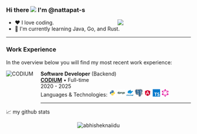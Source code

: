 ### Hi there <img src="https://media.giphy.com/media/hvRJCLFzcasrR4ia7z/giphy.gif" width="25px"> I'm @nattapat-s
<img align='right' src='https://user-images.githubusercontent.com/5713670/87202985-820dcb80-c2b6-11ea-9f56-7ec461c497c3.gif' width='200'>

- ❤️ I love coding.
- 🌱 I'm currently learning Java, Go, and Rust.

---

### Work Experience
In the overview below you will find my most recent work experience:

[<img align="left" height="94px" width="94px" alt="CODIUM" src="https://user-images.githubusercontent.com/46515647/118998401-a0068b00-b9b3-11eb-84e2-a8f075365729.png"/>](https://www.codium.co/)

**Software Developer** (Backend)\
[**CODIUM**](https://www.codium.co/) • Full-time \
2020 - 2025 \
Languages & Technologies:
<code><img height="20" src="https://raw.githubusercontent.com/github/explore/80688e429a7d4ef2fca1e82350fe8e3517d3494d/topics/python/python.png"></code>
<code><img height="20" src="https://raw.githubusercontent.com/github/explore/80688e429a7d4ef2fca1e82350fe8e3517d3494d/topics/django/django.png"></code>
<code><img height="20" src="https://raw.githubusercontent.com/github/explore/80688e429a7d4ef2fca1e82350fe8e3517d3494d/topics/docker/docker.png"></code>
<code><img height="20" src="https://raw.githubusercontent.com/github/explore/80688e429a7d4ef2fca1e82350fe8e3517d3494d/topics/postgresql/postgresql.png"></code>
<code><img height="20" src="https://raw.githubusercontent.com/github/explore/80688e429a7d4ef2fca1e82350fe8e3517d3494d/topics/angular/angular.png"></code>
<code><img height="20" src="https://raw.githubusercontent.com/github/explore/80688e429a7d4ef2fca1e82350fe8e3517d3494d/topics/typescript/typescript.png"></code>
<code><img height="20" src="https://raw.githubusercontent.com/github/explore/5c058a388828bb5fde0bcafd4bc867b5bb3f26f3/topics/graphql/graphql.png"></code>

---

📈 my github stats

<p align="center"> <img src="https://github-readme-stats.vercel.app/api?username=nattapat-s&show_icons=true&theme=dracula" alt="abhisheknaiidu" />

<!--
- 💞️ I’m looking to collaborate on ...
- 📫 How to reach me ...
-->

<!---
nattapat-s/nattapat-s is a ✨ special ✨ repository because its `README.md` (this file) appears on your GitHub profile.
You can click the Preview link to take a look at your changes.
--->
